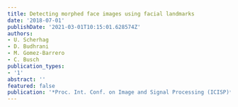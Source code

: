 ```yaml
---
title: Detecting morphed face images using facial landmarks
date: '2018-07-01'
publishDate: '2021-03-01T10:15:01.628574Z'
authors:
- U. Scherhag
- D. Budhrani
- M. Gomez-Barrero
- C. Busch
publication_types:
- '1'
abstract: ''
featured: false
publication: '*Proc. Int. Conf. on Image and Signal Processing (ICISP)*'
---
```


